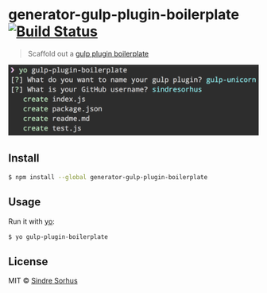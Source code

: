 # generator-gulp-plugin-boilerplate [![Build Status](https://travis-ci.org/sindresorhus/generator-gulp-plugin-boilerplate.svg?branch=master)](https://travis-ci.org/sindresorhus/generator-gulp-plugin-boilerplate)

> Scaffold out a [gulp plugin boilerplate](https://github.com/sindresorhus/gulp-plugin-boilerplate)

![](screenshot.png)


## Install

```sh
$ npm install --global generator-gulp-plugin-boilerplate
```


## Usage

Run it with [yo](https://github.com/yeoman/yo):

```sh
$ yo gulp-plugin-boilerplate
```


## License

MIT © [Sindre Sorhus](http://sindresorhus.com)
